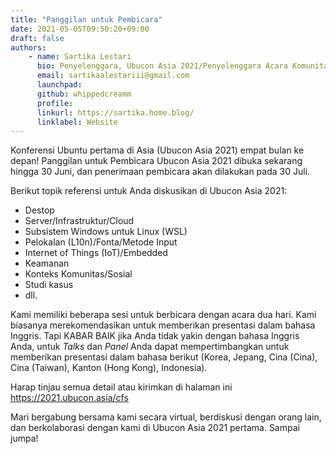 ```yaml
---
title: "Panggilan untuk Pembicara"
date: 2021-05-05T09:50:20+09:00
draft: false
authors:
    - name: Sartika Lestari
      bio: Penyelenggara, Ubucon Asia 2021/Penyelenggara Acara Komunitas, OpenStack Indonesia
      email: sartikaalestariii@gmail.com
      launchpad: 
      github: whippedcreamm
      profile: 
      linkurl: https://sartika.home.blog/
      linklabel: Website
---
```


Konferensi Ubuntu pertama di Asia (Ubucon Asia 2021) empat bulan ke depan!
Panggilan untuk Pembicara Ubucon Asia 2021 dibuka sekarang hingga 30 Juni, dan penerimaan pembicara akan dilakukan pada 30 Juli.

Berikut topik referensi untuk Anda diskusikan di Ubucon Asia 2021:

- Destop
- Server/Infrastruktur/Cloud
- Subsistem Windows untuk Linux (WSL)
- Pelokalan (L10n)/Fonta/Metode Input
- Internet of Things (IoT)/Embedded
- Keamanan
- Konteks Komunitas/Sosial
- Studi kasus
- dll.

Kami memiliki beberapa sesi untuk berbicara dengan acara dua hari. Kami biasanya merekomendasikan untuk memberikan presentasi dalam bahasa Inggris. Tapi KABAR BAIK jika Anda tidak yakin dengan bahasa Inggris Anda, untuk *Talks* dan *Panel* Anda dapat mempertimbangkan untuk memberikan presentasi dalam bahasa berikut (Korea, Jepang, Cina (Cina), Cina (Taiwan), Kanton (Hong Kong), Indonesia).

Harap tinjau semua detail atau kirimkan di halaman ini https://2021.ubucon.asia/cfs

Mari bergabung bersama kami secara virtual, berdiskusi dengan orang lain, dan berkolaborasi dengan kami di Ubucon Asia 2021 pertama. Sampai jumpa!